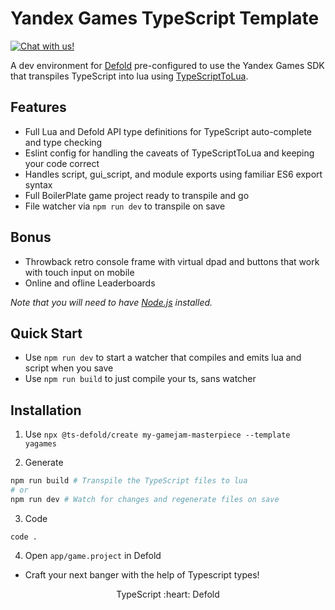 # Yandex Games TypeScript Template
<a href="https://discord.gg/eukcq5m"><img alt="Chat with us!" src="https://img.shields.io/discord/766898804896038942.svg?colorB=7581dc&logo=discord&logoColor=white"></a>

A dev environment for [Defold](https://defold.com/) pre-configured to use the Yandex Games SDK that transpiles TypeScript into lua using [TypeScriptToLua](https://github.com/TypeScriptToLua/TypeScriptToLua).

## Features
- Full Lua and Defold API type definitions for TypeScript auto-complete and type checking
- Eslint config for handling the caveats of TypeScriptToLua and keeping your code correct
- Handles script, gui_script, and module exports using familiar ES6 export syntax
- Full BoilerPlate game project ready to transpile and go
- File watcher via `npm run dev` to transpile on save

## Bonus
- Throwback retro console frame with virtual dpad and buttons that work with touch input on mobile
- Online and ofline Leaderboards

*Note that you will need to have [Node.js](https://nodejs.org) installed.*

## Quick Start
- Use `npm run dev` to start a watcher that compiles and emits lua and script when you save  
- Use `npm run build` to just compile your ts, sans watcher  

## Installation
1. Use `npx @ts-defold/create my-gamejam-masterpiece --template yagames`

2. Generate
```bash
npm run build # Transpile the TypeScript files to lua
# or
npm run dev # Watch for changes and regenerate files on save
```

3. Code
```
code .
```

4. Open `app/game.project` in Defold
- Craft your next banger with the help of Typescript types!

<p align="center" class="h4">
  TypeScript :heart: Defold
</p>
